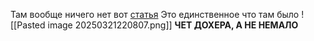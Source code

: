 Там вообще ничего нет вот [статья](https://istobal.by/skolko-stoit-otkryt-avtomojku/)
Это единственное что там было 
![[Pasted image 20250321220807.png]]
**ЧЕТ ДОХЕРА, А НЕ НЕМАЛО**